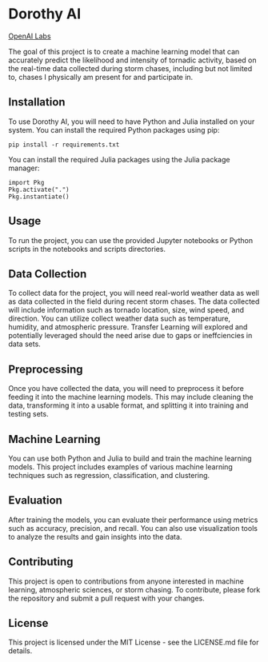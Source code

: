 # **Dorothy AI**

[OpenAI Labs](https://labs.openai.com/s/3uM4pmqrH1vn92qbotE00TW7)

The goal of this project is to create a machine learning model that can accurately predict the likelihood and intensity of tornadic activity, based on the real-time data collected during storm chases, including but not limited to, chases I physically am present for and participate in.

## **Installation**

To use Dorothy AI, you will need to have Python and Julia installed on your system. You can install the required Python packages using pip:

```
pip install -r requirements.txt
```

You can install the required Julia packages using the Julia package manager:

```
import Pkg
Pkg.activate(".")
Pkg.instantiate()
```


## **Usage**

To run the project, you can use the provided Jupyter notebooks or Python scripts in the notebooks and scripts directories.


## **Data Collection**

To collect data for the project, you will need real-world weather data as well as data collected in the field during recent storm chases. The data collected will include information such as tornado location, size, wind speed, and direction. You can utilize collect weather data such as temperature, humidity, and atmospheric pressure. Transfer Learning will explored and potentially leveraged should the need arise due to gaps or ineffciencies in data sets.


## **Preprocessing**

Once you have collected the data, you will need to preprocess it before feeding it into the machine learning models. This may include cleaning the data, transforming it into a usable format, and splitting it into training and testing sets.


## **Machine Learning**

You can use both Python and Julia to build and train the machine learning models. This project includes examples of various machine learning techniques such as regression, classification, and clustering.


## **Evaluation**

After training the models, you can evaluate their performance using metrics such as accuracy, precision, and recall. You can also use visualization tools to analyze the results and gain insights into the data.


## **Contributing**

This project is open to contributions from anyone interested in machine learning, atmospheric sciences, or storm chasing. To contribute, please fork the repository and submit a pull request with your changes.


## **License**

This project is licensed under the MIT License - see the LICENSE.md file for details.
